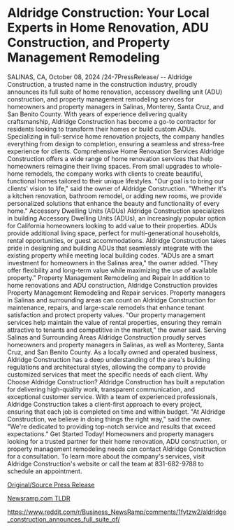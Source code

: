 # Aldridge Construction: Your Local Experts in Home Renovation, ADU Construction, and Property Management Remodeling

SALINAS, CA, October 08, 2024 /24-7PressRelease/ -- Aldridge Construction, a trusted name in the construction industry, proudly announces its full suite of home renovation, accessory dwelling unit (ADU) construction, and property management remodeling services for homeowners and property managers in Salinas, Monterey, Santa Cruz, and San Benito County.  With years of experience delivering quality craftsmanship, Aldridge Construction has become a go-to contractor for residents looking to transform their homes or build custom ADUs. Specializing in full-service home renovation projects, the company handles everything from design to completion, ensuring a seamless and stress-free experience for clients.  Comprehensive Home Renovation Services  Aldridge Construction offers a wide range of home renovation services that help homeowners reimagine their living spaces. From small upgrades to whole-home remodels, the company works with clients to create beautiful, functional homes tailored to their unique lifestyles.  "Our goal is to bring our clients' vision to life," said the owner of Aldridge Construction. "Whether it's a kitchen renovation, bathroom remodel, or adding new rooms, we provide personalized solutions that enhance the beauty and functionality of every home."  Accessory Dwelling Units (ADUs)  Aldridge Construction specializes in building Accessory Dwelling Units (ADUs), an increasingly popular option for California homeowners looking to add value to their properties. ADUs provide additional living space, perfect for multi-generational households, rental opportunities, or guest accommodations. Aldridge Construction takes pride in designing and building ADUs that seamlessly integrate with the existing property while meeting local building codes.  "ADUs are a smart investment for homeowners in the Salinas area," the owner added. "They offer flexibility and long-term value while maximizing the use of available property."  Property Management Remodeling and Repair  In addition to home renovations and ADU construction, Aldridge Construction provides Property Management Remodeling and Repair services. Property managers in Salinas and surrounding areas can count on Aldridge Construction for maintenance, repairs, and large-scale remodels that enhance tenant satisfaction and protect property values.  "Our property management services help maintain the value of rental properties, ensuring they remain attractive to tenants and competitive in the market," the owner said.  Serving Salinas and Surrounding Areas  Aldridge Construction proudly serves homeowners and property managers in Salinas, as well as Monterey, Santa Cruz, and San Benito County. As a locally owned and operated business, Aldridge Construction has a deep understanding of the area's building regulations and architectural styles, allowing the company to provide customized services that meet the specific needs of each client.  Why Choose Aldridge Construction?  Aldridge Construction has built a reputation for delivering high-quality work, transparent communication, and exceptional customer service. With a team of experienced professionals, Aldridge Construction takes a client-first approach to every project, ensuring that each job is completed on time and within budget.  "At Aldridge Construction, we believe in doing things the right way," said the owner. "We're dedicated to providing top-notch service and results that exceed expectations."  Get Started Today!  Homeowners and property managers looking for a trusted partner for their home renovation, ADU construction, or property management remodeling needs can contact Aldridge Construction for a consultation. To learn more about the company's services, visit Aldridge Construction's website or call the team at 831-682-9788 to schedule an appointment. 

[Original/Source Press Release](https://www.24-7pressrelease.com/press-release/515031/aldridge-construction-your-local-experts-in-home-renovation-adu-construction-and-property-management-remodeling)
                    

[Newsramp.com TLDR](None) 

https://www.reddit.com/r/Business_NewsRamp/comments/1fytzw2/aldridge_construction_announces_full_suite_of/
